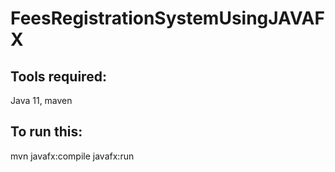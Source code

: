 # FeesRegistrationSystemUsingJAVAFX
## Tools required: 
Java 11, maven

## To run this:
mvn javafx:compile javafx:run
